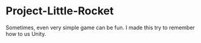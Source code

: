 # Project-Little-Rocket
 Sometimes, even very simple game can be fun. I made this try to remember how to us Unity.
